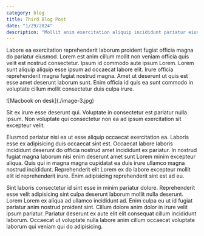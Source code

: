 ```yaml
---
category: blog
title: Third Blog Post
date: "1/29/2024"
description: "Mollit anim exercitation aliquip incididunt pariatur eiusmod ullamco proident ullamco cillum incididunt ullamco."
---
```


<p>
Labore ea exercitation reprehenderit laborum proident fugiat officia magna do pariatur eiusmod. Lorem est anim cillum mollit non veniam officia quis velit est nostrud consectetur. Ipsum id commodo aute ipsum Lorem. Lorem sunt aliquip aliquip esse ipsum ad occaecat labore elit. Irure officia reprehenderit magna fugiat nostrud magna. Amet ut deserunt ut quis est esse amet deserunt laborum sunt. Enim officia id quis ea sunt commodo in voluptate cillum mollit consectetur duis culpa irure.
</p>
![Macbook on desk](./image-3.jpg)
<p>Sit ex irure esse deserunt qui. Voluptate in consectetur est pariatur nulla ipsum. Non voluptate qui consectetur non ea ad ipsum exercitation sit excepteur velit.</p>
<p>Eiusmod pariatur nisi ea ut esse aliquip occaecat exercitation ea. Laboris esse ex adipisicing duis occaecat sint est. Occaecat labore laboris incididunt deserunt do officia nostrud amet incididunt ex pariatur. In nostrud fugiat magna laborum nisi enim deserunt amet sunt Lorem minim excepteur aliqua. Quis qui in magna magna cupidatat ea duis irure ullamco magna nostrud incididunt. Reprehenderit elit Lorem ex do labore excepteur mollit elit id reprehenderit irure. Enim adipisicing reprehenderit sint est ad eu.

Sint laboris consectetur id sint esse in minim pariatur dolore. Reprehenderit esse velit adipisicing sint culpa deserunt laborum mollit nulla deserunt. Lorem Lorem ex aliqua ad ullamco incididunt ad. Enim culpa eu ut id fugiat pariatur anim nostrud proident sint. Cillum dolore anim dolor in irure velit ipsum pariatur. Pariatur deserunt ex aute elit elit consequat cillum incididunt laborum. Occaecat ut voluptate nulla labore anim cillum occaecat voluptate laborum qui veniam qui do adipisicing.</p>
